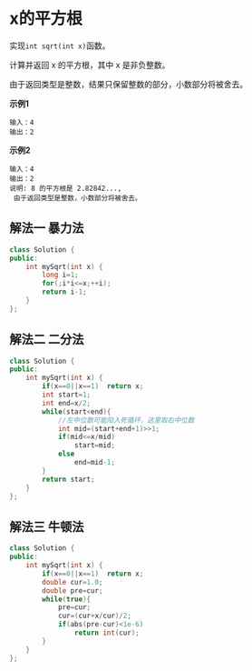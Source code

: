 # x的平方根
实现`int sqrt(int x)`函数。

计算并返回 x 的平方根，其中 x 是非负整数。

由于返回类型是整数，结果只保留整数的部分，小数部分将被舍去。

**示例1**

    输入：4
    输出：2
    
**示例2**

    输入：4
    输出：2
    说明: 8 的平方根是 2.82842..., 
     由于返回类型是整数，小数部分将被舍去。
   
## 解法一 暴力法
```cpp
class Solution {
public:
    int mySqrt(int x) {
        long i=1;
        for(;i*i<=x;++i);
        return i-1;
    }
};
```

## 解法二 二分法
```cpp
class Solution {
public:
    int mySqrt(int x) {
        if(x==0||x==1)  return x;
        int start=1;
        int end=x/2;
        while(start<end){
            //左中位数可能陷入死循环，这里取右中位数
            int mid=(start+end+1)>>1;
            if(mid<=x/mid)
                start=mid;
            else
                end=mid-1;
        }
        return start;
    }
};
```

## 解法三 牛顿法

```cpp
class Solution {
public:
    int mySqrt(int x) {
        if(x==0||x==1)  return x;
        double cur=1.0;
        double pre=cur;
        while(true){
            pre=cur;
            cur=(cur+x/cur)/2;
            if(abs(pre-cur)<1e-6)
                return int(cur);
        }
    }
};
```
